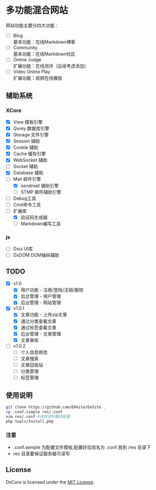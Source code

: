# 多功能混合网站

网站功能主要分四大功能：    
- [ ] Blog      
    基本功能：在线Markdown博客
- [ ] Community     
    基本功能：在线Markdown社区
- [ ] Online Judge      
    扩展功能：在线测评（后续考虑添加）
- [ ] Video Online Play     
    扩展功能：视频在线播放

## 辅助系统 

### XCore

- [x] View 模板引擎
- [x] Qurey 数据库引擎
- [x] Storage 文件引擎
- [x] Session 辅助
- [x] Cookie 辅助
- [x] Cache 缓存引擎
- [x] WebSocket 辅助
- [ ] Socket 辅助
- [x] Database 辅助
- [ ] Mail 邮件引擎
    - [x] sendmail 辅助引擎
    - [ ] STMP 邮件辅助引擎
- [ ] Debug工具
- [ ] Cmd命令工具
- [ ] 扩展库
    - [x] 验证码生成器
    - [ ] Markdown编写工具

### js

- [ ] Dxui UI库
- [ ] DxDOM DOM操纵辅助

## TODO

- [x] v1.0 
    - [x] 用户功能 - 注册/登陆/注销/删除
    - [x] 后台管理 - 用户管理
    - [x] 后台管理 - 网站管理
- [x] v1.0.1 
    - [x] 文章功能 - 上传zip文章 
    - [x] 通过分类查看文章
    - [x] 通过标签查看文章   
    - [x] 后台管理 - 文章管理
    - [x] 文章审核
- [ ] v1.0.2
    - [ ] 个人信息修改
    - [ ] 文章搜索
    - [ ] 文章回收站
    - [ ] 分类管理
    - [ ] 标签管理

## 使用说明

```bash
git clone https://github.com/DXkite/DxSite .
cp .conf.simple res/.conf
vim res/.conf #修改成你要的配置
php tools/Install.php
```
### 注意

- .conf.semple 为配置文件模板,配置好后改名为 .conf 放到 /res 目录下   
- res 目录要保证服务器可读写     

## License

DxCore is licensed under the [MIT License](http://opensource.org/licenses/MIT).